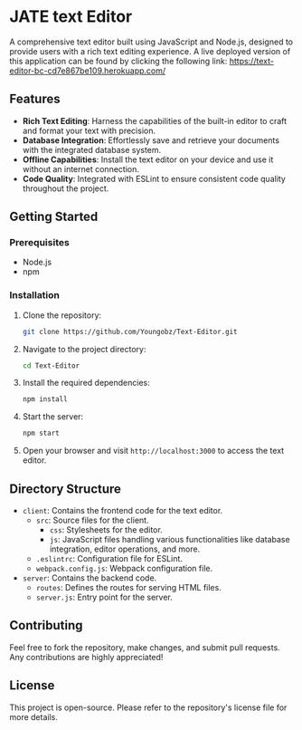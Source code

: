 # JATE text Editor

A comprehensive text editor built using JavaScript and Node.js, designed to provide users with a rich text editing experience. A live deployed version of this application can be found by clicking the following link: https://text-editor-bc-cd7e867be109.herokuapp.com/

## Features

- **Rich Text Editing**: Harness the capabilities of the built-in editor to craft and format your text with precision.
- **Database Integration**: Effortlessly save and retrieve your documents with the integrated database system.
- **Offline Capabilities**: Install the text editor on your device and use it without an internet connection.
- **Code Quality**: Integrated with ESLint to ensure consistent code quality throughout the project.

## Getting Started

### Prerequisites

- Node.js
- npm

### Installation

1. Clone the repository:

   ```bash
   git clone https://github.com/Youngobz/Text-Editor.git
   ```

2. Navigate to the project directory:

   ```bash
   cd Text-Editor
   ```

3. Install the required dependencies:

   ```bash
   npm install
   ```

4. Start the server:

   ```bash
   npm start
   ```

5. Open your browser and visit `http://localhost:3000` to access the text editor.

## Directory Structure

- `client`: Contains the frontend code for the text editor.
  - `src`: Source files for the client.
    - `css`: Stylesheets for the editor.
    - `js`: JavaScript files handling various functionalities like database integration, editor operations, and more.
  - `.eslintrc`: Configuration file for ESLint.
  - `webpack.config.js`: Webpack configuration file.
- `server`: Contains the backend code.
  - `routes`: Defines the routes for serving HTML files.
  - `server.js`: Entry point for the server.

## Contributing

Feel free to fork the repository, make changes, and submit pull requests. Any contributions are highly appreciated!

## License

This project is open-source. Please refer to the repository's license file for more details.
